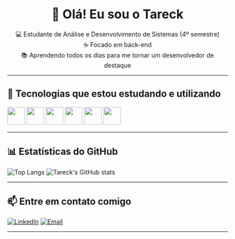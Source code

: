 <h1 align="center">👋 Olá! Eu sou o Tareck</h1>

<p align="center">
  💻 Estudante de Análise e Desenvolvimento de Sistemas (4º semestre)<br>
  ☕ Focado em back-end <br>
  📚 Aprendendo todos os dias para me tornar um desenvolvedor de destaque<br>
  
 
</p>

---

## 🧠 Tecnologias que estou estudando e utilizando

<p align="left">
  <img src="https://cdn.jsdelivr.net/gh/devicons/devicon/icons/java/java-original.svg" width="40"/>
  <img src="https://cdn.jsdelivr.net/gh/devicons/devicon/icons/spring/spring-original.svg" width="40"/>
  <img src="https://cdn.jsdelivr.net/gh/devicons/devicon/icons/mysql/mysql-original.svg" width="40"/>
  <img src="https://cdn.jsdelivr.net/gh/devicons/devicon/icons/html5/html5-original.svg" width="40"/>
  <img src="https://cdn.jsdelivr.net/gh/devicons/devicon/icons/css3/css3-original.svg" width="40"/>
  <img src="https://cdn.jsdelivr.net/gh/devicons/devicon/icons/javascript/javascript-original.svg" width="40"/>
</p>

---

## 📊 Estatísticas do GitHub

![Top Langs](https://github-readme-stats.vercel.app/api/top-langs/?username=tareckbarghouthi&layout=compact&theme=github_dark)
![Tareck's GitHub stats](https://github-readme-stats.vercel.app/api?username=tareckbarghouthi&show_icons=true&theme=github_dark)

---

## 📫 Entre em contato comigo

[![LinkedIn](https://img.shields.io/badge/-LinkedIn-blue?logo=linkedin&logoColor=white)](https://linkedin.com/in/seu-usuario)
[![Email](https://img.shields.io/badge/-Email-red?logo=gmail&logoColor=white)](mailto:seuemail@email.com)

---




